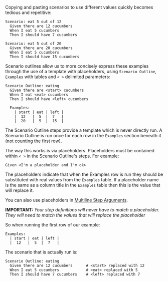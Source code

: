 Copying and pasting scenarios to use different values quickly becomes tedious and repetitive:

```gherkin
Scenario: eat 5 out of 12
  Given there are 12 cucumbers
  When I eat 5 cucumbers
  Then I should have 7 cucumbers

Scenario: eat 5 out of 20
  Given there are 20 cucumbers
  When I eat 5 cucumbers
  Then I should have 15 cucumbers
```

Scenario outlines allow us to more concisely express these examples through the use of a template with placeholders, using `Scenario Outline`, `Examples` with tables and `< >` delimited parameters:

```gherkin
Scenario Outline: eating
  Given there are <start> cucumbers
  When I eat <eat> cucumbers
  Then I should have <left> cucumbers

  Examples:
    | start | eat | left |
    |  12   |  5  |  7   |
    |  20   |  5  |  15  |
```

The Scenario Outline steps provide a template which is never directly run. A Scenario Outline is run once for each row in the `Examples` section beneath it (not counting the first row).

The way this works is via placeholders. Placeholders must be contained within `< >` in the Scenario Outline's steps. For example:

```gherkin
Given <I'm a placeholder and I'm ok>
```

The placeholders indicate that when the Examples row is run they should be substituted with real values from the `Examples` table. If a placeholder name is the same as a column title in the `Examples` table then this is the value that will replace it.

You can also use placeholders in [Multiline Step Arguments](https://cukes.info/docs/reference#doc-strings).

**IMPORTANT:** *Your step definitions will never have to match a placeholder. They will need to match the values that will replace the placeholder*

So when running the first row of our example:

```gherkin
Examples:
  | start | eat | left |
  |  12   |  5  |  7   |
```

The scenario that is actually run is:

```gherkin
Scenario Outline: eating
  Given there are 12 cucumbers      # <start> replaced with 12
  When I eat 5 cucumbers            # <eat> replaced with 5
  Then I should have 7 cucumbers    # <left> replaced with 7
```